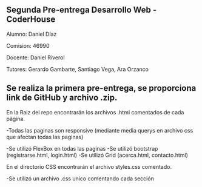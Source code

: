 ## Segunda Pre-entrega Desarrollo Web - CoderHouse
Alumno: Daniel Díaz

Comision: 46990

Docente: Daniel Riverol

Tutores: Gerardo Gambarte, Santiago Vega, Ara Orzanco


## Se realiza la primera pre-entrega, se proporciona link de GitHub y archivo .zip.

En la Raiz del repo encontrarán los archivos .html comentados de cada página.

  -Todas las paginas son responsive (mediante media querys en archivo css que afectan todas las paginas)
  
  -Se utilizó FlexBox en todas las paginas
  -Se utilizó bootstrap (registrarse.html, login.html)
  -Se utilizó Grid (acerca.html, contacto.html)
  
En el directorio CSS encontrarán el archivo styles.css comentado.

  -Se utilizó un archivo .css unico comentando cada sección
